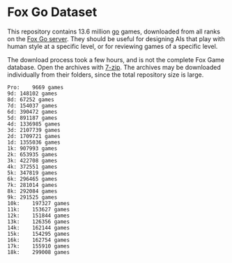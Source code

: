 # Fox Go Dataset
This repository contains 13.6 million [go](https://en.wikipedia.org/wiki/Go_(game)) games, downloaded from all ranks on the [Fox Go server](http://www.foxwq.com/). They should be useful for designing AIs that play with human style at a specific level, or for reviewing games of a specific level.

The download process took a few hours, and is not the complete Fox Game database. Open the archives with [7-zip](http://www.7-zip.org/). The archives may be downloaded individually from their folders, since the total repository size is large.

    Pro:	9669 games
    9d:	148102 games
    8d:	67252 games
    7d:	154037 games
    6d:	390472 games
    5d:	891187 games
    4d:	1336985 games
    3d:	2107739 games
    2d:	1709721 games
    1d:	1355036 games
    1k:	907993 games
    2k:	653935 games
    3k:	422708 games
    4k:	372551 games
    5k:	347819 games
    6k:	296465 games
    7k:	281014 games
    8k:	292084 games
    9k:	291525 games
    10k:	197327 games
    11k:	153627 games
    12k:	151844 games
    13k:	126356 games
    14k:	162144 games
    15k:	154295 games
    16k:	162754 games
    17k:	155910 games
    18k:	299008 games
